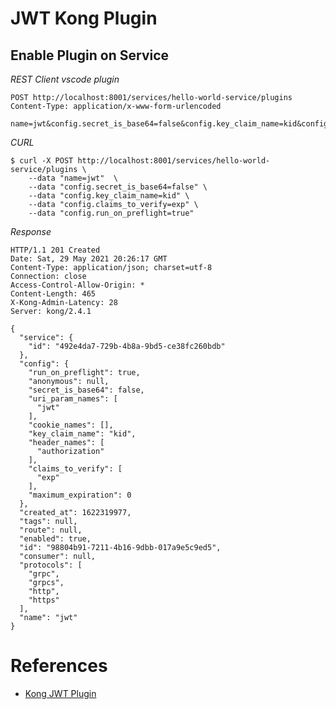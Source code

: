 # JWT Kong Plugin

## Enable Plugin on Service

*REST Client vscode plugin*
```
POST http://localhost:8001/services/hello-world-service/plugins
Content-Type: application/x-www-form-urlencoded

name=jwt&config.secret_is_base64=false&config.key_claim_name=kid&config.claims_to_verify=exp&config.run_on_preflight=true
```

*CURL*
```
$ curl -X POST http://localhost:8001/services/hello-world-service/plugins \
    --data "name=jwt"  \
    --data "config.secret_is_base64=false" \
    --data "config.key_claim_name=kid" \
    --data "config.claims_to_verify=exp" \
    --data "config.run_on_preflight=true"
```

*Response*
```
HTTP/1.1 201 Created
Date: Sat, 29 May 2021 20:26:17 GMT
Content-Type: application/json; charset=utf-8
Connection: close
Access-Control-Allow-Origin: *
Content-Length: 465
X-Kong-Admin-Latency: 28
Server: kong/2.4.1

{
  "service": {
    "id": "492e4da7-729b-4b8a-9bd5-ce38fc260bdb"
  },
  "config": {
    "run_on_preflight": true,
    "anonymous": null,
    "secret_is_base64": false,
    "uri_param_names": [
      "jwt"
    ],
    "cookie_names": [],
    "key_claim_name": "kid",
    "header_names": [
      "authorization"
    ],
    "claims_to_verify": [
      "exp"
    ],
    "maximum_expiration": 0
  },
  "created_at": 1622319977,
  "tags": null,
  "route": null,
  "enabled": true,
  "id": "98804b91-7211-4b16-9dbb-017a9e5c9ed5",
  "consumer": null,
  "protocols": [
    "grpc",
    "grpcs",
    "http",
    "https"
  ],
  "name": "jwt"
}
```

# References
* [Kong JWT Plugin](https://docs.konghq.com/hub/kong-inc/jwt/?_ga=2.231115290.448208261.1622297983-785702943.1613576554#parameters)
